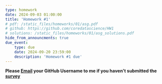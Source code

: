 ```yaml
---
type: homework
date: 2024-09-03 01:00:00
title: 'Homework #1'
# pdf: /static_files/homeworks/01/asg.pdf
# github: https://github.com/coredatascience/HW1
# solutions: /static_files/homeworks/01/asg_solutions.pdf
hide_from_announcments: true
due_event: 
    type: due
    date: 2024-09-20 23:59:00
    description: 'Homework #1 due'
---
```

**Please [Email](mailto:hemattie@hsph.harvard.edu) your GitHub Username to me if you haven't submitted the [survey](https://docs.google.com/forms/d/e/1FAIpQLSc_tEf2uPQWtcjGBoREcCz16sXeVtQlRZls5XS5_fdnGaPMTQ/viewform?usp=sf_link)**
